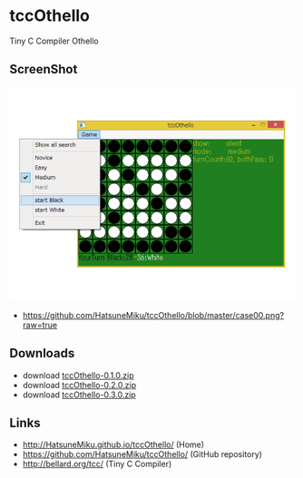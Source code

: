 tccOthello
==========

Tiny C Compiler Othello


ScreenShot
----------
[case00]: https://github.com/HatsuneMiku/tccOthello/blob/master/case00.png?raw=true
![screenshot][case00]
 * https://github.com/HatsuneMiku/tccOthello/blob/master/case00.png?raw=true


Downloads
---------

 - download [tccOthello-0.1.0.zip](https://github.com/HatsuneMiku/tccOthello/blob/0.1.0/release-0.1.0/tccOthello-0.1.0.zip?raw=true)
 - download [tccOthello-0.2.0.zip](https://github.com/HatsuneMiku/tccOthello/blob/0.2.0/release-0.2.0/tccOthello-0.2.0.zip?raw=true)
 - download [tccOthello-0.3.0.zip](https://github.com/HatsuneMiku/tccOthello/blob/0.3.0/release-0.3.0/tccOthello-0.3.0.zip?raw=true)


Links
-----

 - http://HatsuneMiku.github.io/tccOthello/ (Home)
 - https://github.com/HatsuneMiku/tccOthello/ (GitHub repository)
 - http://bellard.org/tcc/ (Tiny C Compiler)
